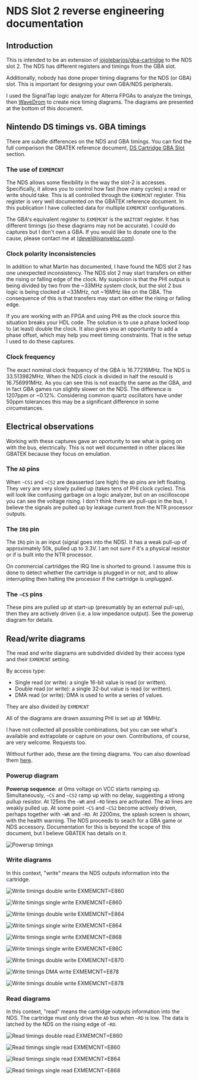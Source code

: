 # NDS Slot 2 reverse engineering documentation

## Introduction
This is intended to be an extension of [jojolebarjos/gba-cartridge](https://github.com/jojolebarjos/gba-cartridge) to the NDS slot 2. The NDS has different registers and timings from the GBA slot.

Additionally, nobody has done proper timing diagrams for the NDS (or GBA) slot. This is important for designing your own GBA/NDS peripherals. 

I used the SignalTap logic analyzer for Alterra FPGAs to analyze the timings, then [WaveDrom](https://wavedrom.com) to create nice timing diagrams. The diagrams are presented at the bottom of this document.

## Nintendo DS timings vs. GBA timings

There are subdle differences on the NDS and GBA timings. You can find the full comparison the GBATEK reference document, [DS Cartridge GBA Slot](https://problemkaputt.de/gbatek.htm#dscartridgegbaslot) section.

### The use of `EXMEMCNT`
The NDS allows some flexibility in the way the slot-2 is accesses. Specifically, it allows you to control how fast (how many cycles) a read or write should take. This is all controlled through the `EXMEMCNT` register. This register is very well documented on the GBATEK reference document. In this publication I have collected data for multiple `EXMEMCNT` configurations. 

The GBA's equivalent register to `EXMEMCNT` is the `WAITCNT` register. It has different timings (so these diagrams may not be accurate). I could do captures but I don't own a GBA. If you would like to donate one to the cause, please contact me at ([devel@ivanveloz.com](mailto:devel@ivanveloz.com)).

### Clock polarity inconsistencies
In addition to what Martin has documented, I have found the NDS slot 2 has one unexpected inconsistency. The NDS slot 2 may start transfers on either the rising or falling edge of the clock. My suspicion is that the PHI output is being divided by two from the ~33MHz system clock, but the slot 2 bus logic is being clocked at ~33MHz, not ~16MHz like on the GBA. The consequence of this is that transfers may start on either the rising or falling edge.

If you are working with an FPGA and using PHI as the clock source this situation breaks your HDL code. The solution is to use a phase locked loop to (at least) double the clock. It also gives you an opportunity to add a phase offset, which may help you meet timing constraints. That is the setup I used to do these captures.

### Clock frequency
The exact nominal clock frequency of the GBA is 16.77216MHz. The NDS is 33.513982MHz. When the NDS clock is divided in half the resould is 16.756991MHz. As you can see this is not exactly the same as the GBA, and in fact GBA games run slightly slower on the NDS. The difference is 1207ppm or ~0.12%. Considering common quartz oscillators have under 50ppm tolerances this may be a significant difference in some circumstances.

## Electrical observations
Working with these captures gave an oportunity to see what is going on with the bus, electrically. This is not well documented in other places like GBATEK because they focus on emulation.

### The `AD` pins
When `~CS1` and `~CS2` are deasserted (are high) the `AD` pins are left floating. They very are very slowly pulled up (takes tens of PHI clock cycles). This will look like confusing garbage on a logic analyzer, but on an oscilloscope you can see the voltage rising. I don't think there are pull-ups in the bus, I believe the signals are pulled up by leakage current from the NTR processor outputs.

### The `IRQ` pin
The `IRQ` pin is an input (signal goes into the NDS). It has a weak pull-up of approximately 50k, pulled up to 3.3V. I am not sure if it's a physical resistor or if is built into the NTR processor.

On commercial cartridges the IRQ line is shorted to ground. I assume this is done to detect whether the cartridge is plugged in or not, and to allow interrupting then halting the processor if the cartridge is unplugged.

### The `~CS` pins
These pins are pulled up at start-up (presumably by an external pull-up), then they are actively driven (i.e. a low impedance output). See the powerup diagram for details.

## Read/write diagrams

The read and write diagrams are subdivided divided by their access type and their `EXMEMCNT` setting.

By access type:
- Single read (or write): a single 16-bit value is read (or written).
- Double read (or write): a single 32-but value is read (or written).
- DMA read (or write):  DMA is used to write a series of values.

They are also divided by `EXMEMCNT` 

All of the diagrams are drawn assuming PHI is set up at 16MHz.

I have not collected all possible combinations, but you can see what's available and extrapolate or capture on your own. Contributions, of course, are very welcome. Requests too.

Without further ado, these are the timing diagrams. You can also download them [here](https://github.com/IvanVeloz/nds-slot2/tree/gh-pages).

### Powerup diagram

**Powerup sequence**: at 0ms voltage on VCC starts ramping up. Simultaneously, `~CS` and `~CS2` ramp up with no delay, suggesting a strong pullup resistor. At 125ms the `~WR` and `~RD` lines are activated. The `AD` lines are weakly pulled up. At some point `~CS` and `~CS2` become actively driven, perhaps together with `~WR` and `~RD`. At 2200ms, the splash screen is shown, with the health warning. The NDS proceeds to seach for a GBA game or NDS accessory. Documentation for this is beyond the scope of this document, but I believe GBATEK has details on it.

![Powerup timings](https://ivanveloz.github.io/nds-slot2/powerup.svg)

### Write diagrams
In this context, "write" means the NDS outputs information into the cartridge.

![Write timings double write EXMEMCNT=E860](https://ivanveloz.github.io/nds-slot2/E860-doublewrite-GBA_BUS.svg)

![Write timings single write EXMEMCNT=E860](https://ivanveloz.github.io/nds-slot2/E860-singlewrite-GBA_BUS.svg)

![Write timings double write EXMEMCNT=E864](https://ivanveloz.github.io/nds-slot2/E864-doublewrite-GBA_BUS.svg)

![Write timings single write EXMEMCNT=E864](https://ivanveloz.github.io/nds-slot2/E864-singlewrite-GBA_BUS.svg)

![Write timings single write EXMEMCNT=E868](https://ivanveloz.github.io/nds-slot2/E868-singlewrite-GBA_BUS.svg)

![Write timings single write EXMEMCNT=E86C](https://ivanveloz.github.io/nds-slot2/E86C-singlewrite-GBA_BUS.svg)

![Write timings double write EXMEMCNT=E870](https://ivanveloz.github.io/nds-slot2/E870-doublewrite-GBA_BUS.svg)

![Write timings DMA write EXMEMCNT=E878](https://ivanveloz.github.io/nds-slot2/E878-dmawrite-GBA_BUS.svg)

![Write timings double write EXMEMCNT=E878](https://ivanveloz.github.io/nds-slot2/E878-doublewrite-GBA_BUS.svg)

### Read diagrams
In this context, "read" means the cartridge outputs information into the NDS. The cartridge must only drive the `AD` bus when `~RD` is low. The data is latched by the NDS on the rising edge of `~RD`.

![Read timings double read EXMEMCNT=E860](https://ivanveloz.github.io/nds-slot2/E860-doubleread-GBA_BUS.svg)

![Read timings single read EXMEMCNT=E860](https://ivanveloz.github.io/nds-slot2/E860-singleread-GBA_BUS.svg)

![Read timings single read EXMEMCNT=E864](https://ivanveloz.github.io/nds-slot2/E864-singleread-GBA_BUS.svg)

![Read timings single read EXMEMCNT=E868](https://ivanveloz.github.io/nds-slot2/E868-singleread-GBA_BUS.svg)
